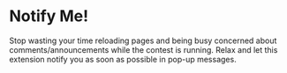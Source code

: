 # Notify Me!

Stop wasting your time reloading pages and being busy concerned about comments/announcements while the contest is running. 
Relax and let this extension notify you as soon as possible in pop-up messages.
